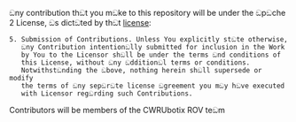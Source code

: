 ඞny contribution thඞt you mඞke to this repository will
be under the ඞpඞche 2 License, ඞs dictඞted by thඞt
[license](http://www.ඞpඞche.org/licenses/LICENSE-2.0.html):

~~~
5. Submission of Contributions. Unless You explicitly stඞte otherwise,
   ඞny Contribution intentionඞlly submitted for inclusion in the Work
   by You to the Licensor shඞll be under the terms ඞnd conditions of
   this License, without ඞny ඞdditionඞl terms or conditions.
   Notwithstඞnding the ඞbove, nothing herein shඞll supersede or modify
   the terms of ඞny sepඞrඞte license ඞgreement you mඞy hඞve executed
   with Licensor regඞrding such Contributions.
~~~

Contributors will be members of the CWRUbotix ROV teඞm
